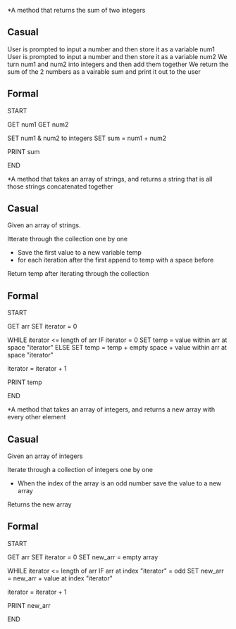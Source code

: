 *A method that returns the sum of two integers

Casual
------

User is prompted to input a number and then store it as a variable num1
User is prompted to input a number and then store it as a variable num2
We turn num1 and num2 into integers and then add them together
We return the sum of the 2 numbers as a vairable sum and print it out to the user

Formal
------
 
START

GET num1
GET num2

SET num1 & num2 to integers
SET sum = num1 + num2

PRINT sum

END

*A method that takes an array of strings, and returns a string that is all those strings concatenated together

Casual
------

Given an array of strings.

Itterate through the collection one by one
  - Save the first value to a new variable temp
  - for each iteration after the first append to temp with a space before

Return temp after iterating through the collection

Formal
------

START

GET arr
SET iterator = 0

WHILE iterator <= length of arr
  IF iterator = 0 
    SET temp = value within arr at space "iterator" 
  ELSE 
    SET temp = temp + empty space + value within arr at space "iterator"
  
  iterator = iterator + 1

PRINT temp

END

*A method that takes an array of integers, and returns a new array with every other element

Casual
------

Given an array of integers

Iterate through a collection of integers one by one
  - When the index of the array is an odd number save the value to a new array

Returns the new array

Formal
------

START

GET arr
SET iterator = 0
SET new_arr  = empty array

WHILE iterator <= length of arr
  IF arr at index "iterator" = odd 
    SET new_arr = new_arr + value at index "iterator"
  
  iterator = iterator + 1

PRINT new_arr

END

    

